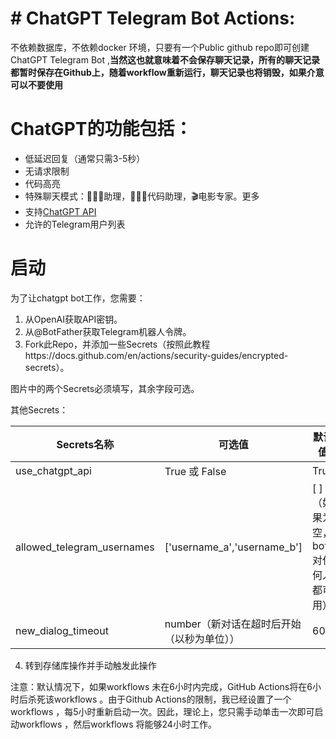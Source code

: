 # # ChatGPT Telegram Bot Actions: 

不依赖数据库，不依赖docker 环境，只要有一个Public github repo即可创建ChatGPT Telegram Bot ,**当然这也就意味着不会保存聊天记录，所有的聊天记录都暂时保存在Github上，随着workflow重新运行，聊天记录也将销毁，如果介意可以不要使用**

# ChatGPT的功能包括：

- 低延迟回复（通常只需3-5秒）
- 无请求限制
- 代码高亮
- 特殊聊天模式：👩🏼‍🎓助理，👩🏼‍💻代码助理，🎬电影专家。更多
- 支持[ChatGPT API](https://platform.openai.com/docs/guides/chat/introduction)
- 允许的Telegram用户列表


# 启动

为了让chatgpt bot工作，您需要：

1. 从OpenAI获取API密钥。
2. 从@BotFather获取Telegram机器人令牌。
3. Fork此Repo，并添加一些Secrets（按照此教程https://docs.github.com/en/actions/security-guides/encrypted-secrets）。

图片中的两个Secrets必须填写，其余字段可选。

其他Secrets：

| Secrets名称 | 可选值 | 默认值 |
|------|------|------|
|use_chatgpt_api | True 或 False | True|
|allowed_telegram_usernames | ['username_a','username_b'] | [ ]（如果为空，bot对任何人都可用）|
|new_dialog_timeout | number（新对话在超时后开始（以秒为单位）） | 600|

4. 转到存储库操作并手动触发此操作

注意：默认情况下，如果workflows 未在6小时内完成，GitHub Actions将在6小时后杀死该workflows 。由于Github Actions的限制，我已经设置了一个workflows ，每5小时重新启动一次。因此，理论上，您只需手动单击一次即可启动workflows ，然后workflows 将能够24小时工作。
